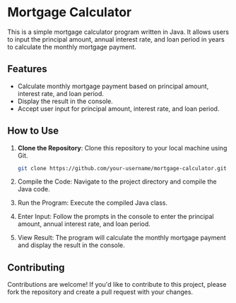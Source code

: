 # Mortgage Calculator

This is a simple mortgage calculator program written in Java. It allows users to input the principal amount, annual interest rate, and loan period in years to calculate the monthly mortgage payment.

## Features

- Calculate monthly mortgage payment based on principal amount, interest rate, and loan period.
- Display the result in the console.
- Accept user input for principal amount, interest rate, and loan period.

## How to Use

1. **Clone the Repository**: Clone this repository to your local machine using Git.

   ```bash
   git clone https://github.com/your-username/mortgage-calculator.git

1. Compile the Code: Navigate to the project directory and compile the Java code.

2. Run the Program: Execute the compiled Java class.

3. Enter Input: Follow the prompts in the console to enter the principal amount, annual interest rate, and loan period.

4. View Result: The program will calculate the monthly mortgage payment and display the result in the console.

  ## Contributing
Contributions are welcome! If you'd like to contribute to this project, please fork the repository and create a pull request with your changes.
